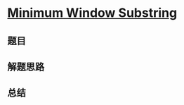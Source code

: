 # [Minimum Window Substring](https://leetcode.com/problems/minimum-window-substring/)

## 题目


## 解题思路


## 总结


